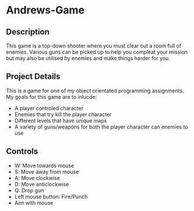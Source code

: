 # Andrews-Game

<h2>Description</h2>

<p>This game is a top-down shooter where you must clear out a room full of enemies. Various guns can be picked up to help you compleat your mission but may also be utilised by enemies and make things harder for you.</p>


<h2>Project Details</h2>
<p>This is a game for one of my object orientated programming assignments. My goals for this game are to inlucde:</p>
<ul>
<li>A player controled character</li>
<li>Enemies that try kill the player character</li>
<li>Different levels that have unique maps</li>
<li>A variety of guns/weapons for both the player character can enemies to use</li>
</ul>

<h2>Controls</h2>
<ul>
<li>W: Move towards mouse</li>
<li>S: Move away from mouse</li>
<li>A: Move clockwise</li>
<li>D: Move anticlockwise</li>
<li>Q: Drop gun</li>
<li>Left mouse button: Fire/Punch</li>
<li>Aim with mouse</li>
</ul>